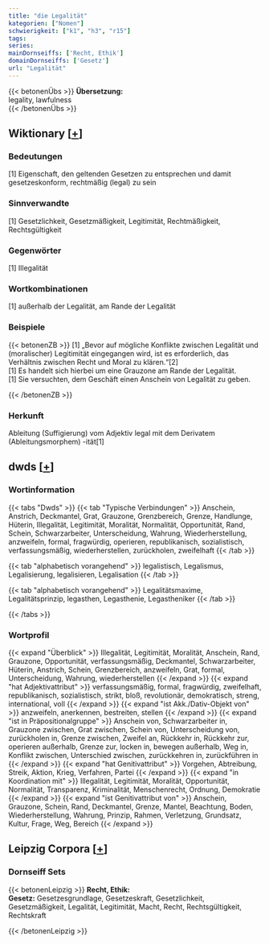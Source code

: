 ```yaml
---
title: "die Legalität"
kategorien: ["Nomen"]
schwierigkeit: ["k1", "h3", "r15"]
tags:
series:
mainDornseiffs: ['Recht, Ethik']
domainDornseiffs: ['Gesetz']
url: "Legalität"
---
```


{{< betonenÜbs >}}
**Übersetzung:**  
legality, lawfulness  
{{< /betonenÜbs >}}

## Wiktionary [[+](https://de.wiktionary.org/wiki/Legalität)]

### Bedeutungen
[1] Eigenschaft, den geltenden Gesetzen zu entsprechen und damit gesetzeskonform, rechtmäßig (legal) zu sein  

### Sinnverwandte
[1] Gesetzlichkeit, Gesetzmäßigkeit, Legitimität, Rechtmäßigkeit, Rechtsgültigkeit  

### Gegenwörter
[1] Illegalität  

### Wortkombinationen
[1] außerhalb der Legalität, am Rande der Legalität  

### Beispiele
{{< betonenZB >}}
[1] „Bevor auf mögliche Konflikte zwischen Legalität und (moralischer) Legitimität eingegangen wird, ist es erforderlich, das Verhältnis zwischen Recht und Moral zu klären.“[2]  
[1] Es handelt sich hierbei um eine Grauzone am Rande der Legalität.  
[1] Sie versuchten, dem Geschäft einen Anschein von Legalität zu geben.  

{{< /betonenZB >}}
### Herkunft
Ableitung (Suffigierung) vom Adjektiv legal mit dem Derivatem (Ableitungsmorphem) -ität[1]  



## dwds [[+](https://www.dwds.de/wb/Legalität)]

### Wortinformation
{{< tabs "Dwds" >}}
{{< tab "Typische Verbindungen" >}}
Anschein, Anstrich, Deckmantel, Grat, Grauzone, Grenzbereich, Grenze, Handlunge, Hüterin, Illegalität, Legitimität, Moralität, Normalität, Opportunität, Rand, Schein, Schwarzarbeiter, Unterscheidung, Wahrung, Wiederherstellung, anzweifeln, formal, fragwürdig, operieren, republikanisch, sozialistisch, verfassungsmäßig, wiederherstellen, zurückholen, zweifelhaft
{{< /tab >}}

{{< tab "alphabetisch vorangehend" >}}
legalistisch, Legalismus, Legalisierung, legalisieren, Legalisation
{{< /tab >}}

{{< tab "alphabetisch vorangehend" >}}
Legalitätsmaxime, Legalitätsprinzip, legasthen, Legasthenie, Legastheniker
{{< /tab >}}

{{< /tabs >}}

### Wortprofil
{{< expand "Überblick" >}} Illegalität, Legitimität, Moralität, Anschein, Rand, Grauzone, Opportunität, verfassungsmäßig, Deckmantel, Schwarzarbeiter, Hüterin, Anstrich, Schein, Grenzbereich, anzweifeln, Grat, formal, Unterscheidung, Wahrung, wiederherstellen {{< /expand >}}
{{< expand "hat Adjektivattribut" >}} verfassungsmäßig, formal, fragwürdig, zweifelhaft, republikanisch, sozialistisch, strikt, bloß, revolutionär, demokratisch, streng, international, voll {{< /expand >}}
{{< expand "ist Akk./Dativ-Objekt von" >}} anzweifeln, anerkennen, bestreiten, stellen {{< /expand >}}
{{< expand "ist in Präpositionalgruppe" >}} Anschein von, Schwarzarbeiter in, Grauzone zwischen, Grat zwischen, Schein von, Unterscheidung von, zurückholen in, Grenze zwischen, Zweifel an, Rückkehr in, Rückkehr zur, operieren außerhalb, Grenze zur, locken in, bewegen außerhalb, Weg in, Konflikt zwischen, Unterschied zwischen, zurückkehren in, zurückführen in {{< /expand >}}
{{< expand "hat Genitivattribut" >}} Vorgehen, Abtreibung, Streik, Aktion, Krieg, Verfahren, Partei {{< /expand >}}
{{< expand "in Koordination mit" >}} Illegalität, Legitimität, Moralität, Opportunität, Normalität, Transparenz, Kriminalität, Menschenrecht, Ordnung, Demokratie {{< /expand >}}
{{< expand "ist Genitivattribut von" >}} Anschein, Grauzone, Schein, Rand, Deckmantel, Grenze, Mantel, Beachtung, Boden, Wiederherstellung, Wahrung, Prinzip, Rahmen, Verletzung, Grundsatz, Kultur, Frage, Weg, Bereich {{< /expand >}}

## Leipzig Corpora [[+](https://corpora.uni-leipzig.de/en/res?word=Legalität&corpusId=deu_newscrawl-public_2018)]

### Dornseiff Sets
{{< betonenLeipzig >}}
**Recht, Ethik:**  
**Gesetz:** Gesetzesgrundlage, Gesetzeskraft, Gesetzlichkeit, Gesetzmäßigkeit, Legalität, Legitimität, Macht, Recht, Rechtsgültigkeit, Rechtskraft  

{{< /betonenLeipzig >}}
